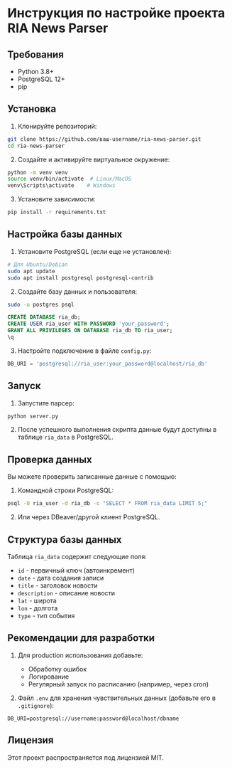 # Инструкция по настройке проекта RIA News Parser

## Требования
- Python 3.8+
- PostgreSQL 12+
- pip

## Установка

1. Клонируйте репозиторий:
```bash
git clone https://github.com/ваш-username/ria-news-parser.git
cd ria-news-parser
```

2. Создайте и активируйте виртуальное окружение:
```bash
python -m venv venv
source venv/bin/activate  # Linux/MacOS
venv\Scripts\activate    # Windows
```

3. Установите зависимости:
```bash
pip install -r requirements.txt
```

## Настройка базы данных

1. Установите PostgreSQL (если еще не установлен):
```bash
# Для Ubuntu/Debian
sudo apt update
sudo apt install postgresql postgresql-contrib
```

2. Создайте базу данных и пользователя:
```bash
sudo -u postgres psql
```
```sql
CREATE DATABASE ria_db;
CREATE USER ria_user WITH PASSWORD 'your_password';
GRANT ALL PRIVILEGES ON DATABASE ria_db TO ria_user;
\q
```

3. Настройте подключение в файле `config.py`:
```python
DB_URI = 'postgresql://ria_user:your_password@localhost/ria_db'
```

## Запуск

1. Запустите парсер:
```bash
python server.py
```

2. После успешного выполнения скрипта данные будут доступны в таблице `ria_data` в PostgreSQL.

## Проверка данных

Вы можете проверить записанные данные с помощью:

1. Командной строки PostgreSQL:
```bash
psql -U ria_user -d ria_db -c "SELECT * FROM ria_data LIMIT 5;"
```

2. Или через DBeaver/другой клиент PostgreSQL.

## Структура базы данных

Таблица `ria_data` содержит следующие поля:
- `id` - первичный ключ (автоинкремент)
- `date` - дата создания записи
- `title` - заголовок новости
- `description` - описание новости
- `lat` - широта
- `lon` - долгота
- `type` - тип события

## Рекомендации для разработки

1. Для production использования добавьте:
   - Обработку ошибок
   - Логирование
   - Регулярный запуск по расписанию (например, через cron)

2. Файл `.env` для хранения чувствительных данных (добавьте его в `.gitignore`):
```
DB_URI=postgresql://username:password@localhost/dbname
```

## Лицензия

Этот проект распространяется под лицензией MIT.
